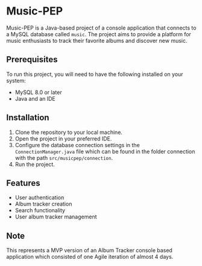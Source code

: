 # Music-PEP

Music-PEP is a Java-based project of a console application that connects to a MySQL database called `music`. The project aims to provide a platform for music enthusiasts to track their favorite albums and discover new music.

## Prerequisites

To run this project, you will need to have the following installed on your system:

- MySQL 8.0 or later
- Java and an IDE

## Installation

1. Clone the repository to your local machine.
2. Open the project in your preferred IDE.
3. Configure the database connection settings in the `ConnectionManager.java` file which can be found in the folder connection with the path `src/musicpep/connection`. 
4. Run the project.

## Features

- User authentication
- Album tracker creation 
- Search functionality
- User album tracker management

## Note

This represents a MVP version of an Album Tracker console based application which consisted of one Agile iteration of almost 4 days.

